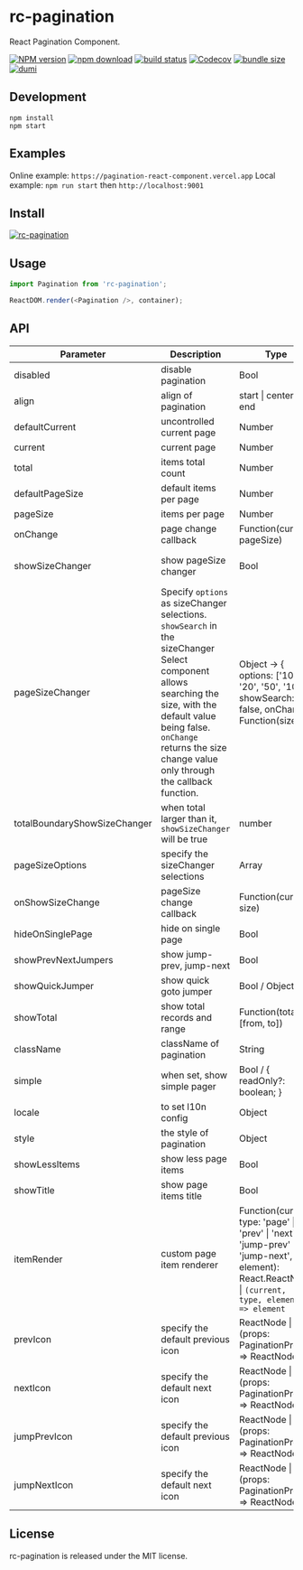 # rc-pagination

React Pagination Component.

[![NPM version][npm-image]][npm-url]
[![npm download][download-image]][download-url]
[![build status][github-actions-image]][github-actions-url]
[![Codecov][codecov-image]][codecov-url]
[![bundle size][bundlephobia-image]][bundlephobia-url]
[![dumi][dumi-image]][dumi-url]

[npm-image]: http://img.shields.io/npm/v/rc-pagination.svg?style=flat-square
[npm-url]: http://npmjs.org/package/rc-pagination
[github-actions-image]: https://github.com/react-component/pagination/workflows/CI/badge.svg
[github-actions-url]: https://github.com/react-component/pagination/actions
[codecov-image]: https://img.shields.io/codecov/c/github/react-component/pagination/master.svg?style=flat-square
[codecov-url]: https://codecov.io/gh/react-component/pagination/branch/master
[david-url]: https://david-dm.org/react-component/pagination
[david-image]: https://david-dm.org/react-component/pagination/status.svg?style=flat-square
[david-dev-url]: https://david-dm.org/react-component/pagination?type=dev
[david-dev-image]: https://david-dm.org/react-component/pagination/dev-status.svg?style=flat-square
[download-image]: https://img.shields.io/npm/dm/rc-pagination.svg?style=flat-square
[download-url]: https://npmjs.org/package/rc-pagination
[bundlephobia-url]: https://bundlephobia.com/result?p=rc-pagination
[bundlephobia-image]: https://badgen.net/bundlephobia/minzip/rc-pagination
[dumi-url]: https://github.com/umijs/dumi
[dumi-image]: https://img.shields.io/badge/docs%20by-dumi-blue?style=flat-square

## Development

```
npm install
npm start
```

## Examples

Online example: `https://pagination-react-component.vercel.app`
Local example: `npm run start` then `http://localhost:9001`

## Install

[![rc-pagination](https://nodei.co/npm/rc-pagination.png)](https://npmjs.org/package/rc-pagination)

## Usage

```js
import Pagination from 'rc-pagination';

ReactDOM.render(<Pagination />, container);
```

## API

| Parameter                    | Description                                                                                                                                                                                                                               | Type                                                                                                                                                 | Default                                                                                |
| ---------------------------- | ----------------------------------------------------------------------------------------------------------------------------------------------------------------------------------------------------------------------------------------- | ---------------------------------------------------------------------------------------------------------------------------------------------------- | -------------------------------------------------------------------------------------- |
| disabled                     | disable pagination                                                                                                                                                                                                                        | Bool                                                                                                                                                 | -                                                                                      |
| align                        | align of pagination                                                                                                                                                                                                                       | start \| center \| end                                                                                                                               | undefined                                                                              |
| defaultCurrent               | uncontrolled current page                                                                                                                                                                                                                 | Number                                                                                                                                               | 1                                                                                      |
| current                      | current page                                                                                                                                                                                                                              | Number                                                                                                                                               | undefined                                                                              |
| total                        | items total count                                                                                                                                                                                                                         | Number                                                                                                                                               | 0                                                                                      |
| defaultPageSize              | default items per page                                                                                                                                                                                                                    | Number                                                                                                                                               | 10                                                                                     |
| pageSize                     | items per page                                                                                                                                                                                                                            | Number                                                                                                                                               | 10                                                                                     |
| onChange                     | page change callback                                                                                                                                                                                                                      | Function(current, pageSize)                                                                                                                          | -                                                                                      |
| showSizeChanger              | show pageSize changer                                                                                                                                                                                                                     | Bool                                                                                                                                                 | `false` when total less then `totalBoundaryShowSizeChanger`, `true` when otherwise     |
| pageSizeChanger              | Specify `options` as sizeChanger selections. `showSearch` in the sizeChanger Select component allows searching the size, with the default value being false. `onChange` returns the size change value only through the callback function. | Object -> { options: ['10', '20', '50', '100'], showSearch: false, onChange: Function(size) }                                                        | { showSearch: false }                                                                  |
| totalBoundaryShowSizeChanger | when total larger than it, `showSizeChanger` will be true                                                                                                                                                                                 | number                                                                                                                                               | 50                                                                                     |
| pageSizeOptions              | specify the sizeChanger selections                                                                                                                                                                                                        | Array<String>                                                                                                                                        | ['10', '20', '50', '100']                                                              |
| onShowSizeChange             | pageSize change callback                                                                                                                                                                                                                  | Function(current, size)                                                                                                                              | -                                                                                      |
| hideOnSinglePage             | hide on single page                                                                                                                                                                                                                       | Bool                                                                                                                                                 | false                                                                                  |
| showPrevNextJumpers          | show jump-prev, jump-next                                                                                                                                                                                                                 | Bool                                                                                                                                                 | true                                                                                   |
| showQuickJumper              | show quick goto jumper                                                                                                                                                                                                                    | Bool / Object                                                                                                                                        | false / {goButton: true}                                                               |
| showTotal                    | show total records and range                                                                                                                                                                                                              | Function(total, [from, to])                                                                                                                          | -                                                                                      |
| className                    | className of pagination                                                                                                                                                                                                                   | String                                                                                                                                               | -                                                                                      |
| simple                       | when set, show simple pager                                                                                                                                                                                                               | Bool / { readOnly?: boolean; }                                                                                                                       | -                                                                                      |
| locale                       | to set l10n config                                                                                                                                                                                                                        | Object                                                                                                                                               | [zh_CN](https://github.com/react-component/pagination/blob/master/src/locale/zh_CN.js) |
| style                        | the style of pagination                                                                                                                                                                                                                   | Object                                                                                                                                               | {}                                                                                     |
| showLessItems                | show less page items                                                                                                                                                                                                                      | Bool                                                                                                                                                 | false                                                                                  |
| showTitle                    | show page items title                                                                                                                                                                                                                     | Bool                                                                                                                                                 | true                                                                                   |
| itemRender                   | custom page item renderer                                                                                                                                                                                                                 | Function(current, type: 'page' \| 'prev' \| 'next' \| 'jump-prev' \| 'jump-next', element): React.ReactNode \| `(current, type, element) => element` |                                                                                        |
| prevIcon                     | specify the default previous icon                                                                                                                                                                                                         | ReactNode \| (props: PaginationProps) => ReactNode                                                                                                   |                                                                                        |
| nextIcon                     | specify the default next icon                                                                                                                                                                                                             | ReactNode \| (props: PaginationProps) => ReactNode                                                                                                   |                                                                                        |
| jumpPrevIcon                 | specify the default previous icon                                                                                                                                                                                                         | ReactNode \| (props: PaginationProps) => ReactNode                                                                                                   |                                                                                        |
| jumpNextIcon                 | specify the default next icon                                                                                                                                                                                                             | ReactNode \| (props: PaginationProps) => ReactNode                                                                                                   |                                                                                        |

## License

rc-pagination is released under the MIT license.

